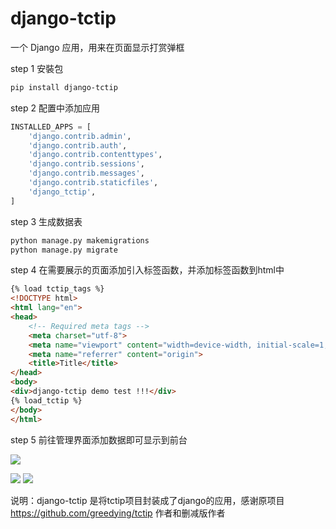 # django-tctip
一个 Django 应用，用来在页面显示打赏弹框

step 1
安裝包
```bash
pip install django-tctip
```

step 2
配置中添加应用
```python
INSTALLED_APPS = [
    'django.contrib.admin',
    'django.contrib.auth',
    'django.contrib.contenttypes',
    'django.contrib.sessions',
    'django.contrib.messages',
    'django.contrib.staticfiles',
    'django_tctip',
]
```

step 3
生成数据表
```bash
python manage.py makemigrations
python manage.py migrate
```

step 4
在需要展示的页面添加引入标签函数，并添加标签函数到html中
```html
{% load tctip_tags %}
<!DOCTYPE html>
<html lang="en">
<head>
    <!-- Required meta tags -->
    <meta charset="utf-8">
    <meta name="viewport" content="width=device-width, initial-scale=1, shrink-to-fit=no">
    <meta name="referrer" content="origin">
    <title>Title</title>
</head>
<body>
<div>django-tctip demo test !!!</div>
{% load_tctip %}
</body>
</html>

```

step 5
前往管理界面添加数据即可显示到前台

![](https://ftp.bmp.ovh/imgs/2020/07/012712dcb4b228e2.png)

![](https://ftp.bmp.ovh/imgs/2020/07/cc4742af979cac9c.png)
![](https://ftp.bmp.ovh/imgs/2020/07/505d3218487e1114.png)

说明：django-tctip 是将tctip项目封装成了django的应用，感谢原项目 https://github.com/greedying/tctip 作者和删减版作者